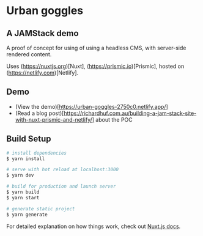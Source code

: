 # Urban goggles

## A JAMStack demo

A proof of concept for using of using a headless CMS, with server-side rendered content.

Uses (https://nuxtjs.org)[Nuxt], (https://prismic.io)[Prismic], hosted on (https://netlify.com)[Netlify].

## Demo

* (View the demo)[https://urban-goggles-2750c0.netlify.app/] 
* (Read a blog post)[https://richardhuf.com.au/building-a-jam-stack-site-with-nuxt-prismic-and-netlify/] about the POC
## Build Setup

```bash
# install dependencies
$ yarn install

# serve with hot reload at localhost:3000
$ yarn dev

# build for production and launch server
$ yarn build
$ yarn start

# generate static project
$ yarn generate
```

For detailed explanation on how things work, check out [Nuxt.js docs](https://nuxtjs.org).
